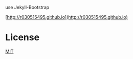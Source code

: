 

use Jekyll-Bootstrap

[http://r030515495.github.io](http://r030515495.github.io)

# License

[MIT](http://opensource.org/licenses/MIT)
